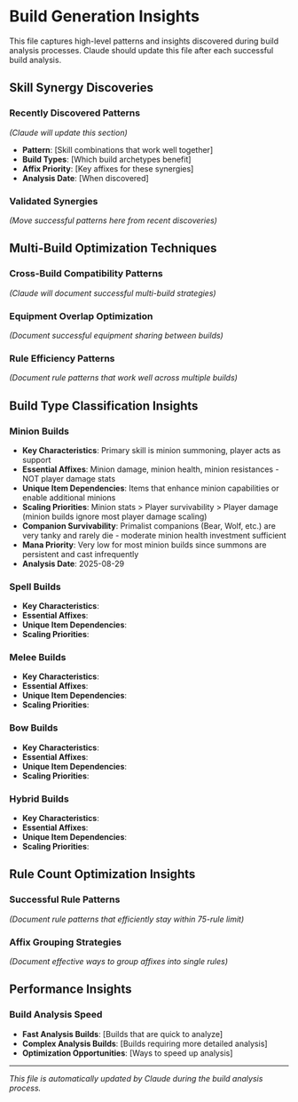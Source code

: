# Build Generation Insights

This file captures high-level patterns and insights discovered during build analysis processes. Claude should update this file after each successful build analysis.

## Skill Synergy Discoveries

### Recently Discovered Patterns
*(Claude will update this section)*

- **Pattern**: [Skill combinations that work well together]
- **Build Types**: [Which build archetypes benefit]
- **Affix Priority**: [Key affixes for these synergies]
- **Analysis Date**: [When discovered]

### Validated Synergies
*(Move successful patterns here from recent discoveries)*

## Multi-Build Optimization Techniques

### Cross-Build Compatibility Patterns
*(Claude will document successful multi-build strategies)*

### Equipment Overlap Optimization
*(Document successful equipment sharing between builds)*

### Rule Efficiency Patterns
*(Document rule patterns that work well across multiple builds)*

## Build Type Classification Insights

### Minion Builds
- **Key Characteristics**: Primary skill is minion summoning, player acts as support
- **Essential Affixes**: Minion damage, minion health, minion resistances - NOT player damage stats
- **Unique Item Dependencies**: Items that enhance minion capabilities or enable additional minions
- **Scaling Priorities**: Minion stats > Player survivability > Player damage (minion builds ignore most player damage scaling)
- **Companion Survivability**: Primalist companions (Bear, Wolf, etc.) are very tanky and rarely die - moderate minion health investment sufficient
- **Mana Priority**: Very low for most minion builds since summons are persistent and cast infrequently
- **Analysis Date**: 2025-08-29

### Spell Builds
- **Key Characteristics**:
- **Essential Affixes**:
- **Unique Item Dependencies**:
- **Scaling Priorities**:

### Melee Builds
- **Key Characteristics**:
- **Essential Affixes**:
- **Unique Item Dependencies**:
- **Scaling Priorities**:

### Bow Builds
- **Key Characteristics**:
- **Essential Affixes**:
- **Unique Item Dependencies**:
- **Scaling Priorities**:

### Hybrid Builds
- **Key Characteristics**:
- **Essential Affixes**:
- **Unique Item Dependencies**:
- **Scaling Priorities**:

## Rule Count Optimization Insights

### Successful Rule Patterns
*(Document rule patterns that efficiently stay within 75-rule limit)*

### Affix Grouping Strategies
*(Document effective ways to group affixes into single rules)*

## Performance Insights

### Build Analysis Speed
- **Fast Analysis Builds**: [Builds that are quick to analyze]
- **Complex Analysis Builds**: [Builds requiring more detailed analysis]
- **Optimization Opportunities**: [Ways to speed up analysis]

---
*This file is automatically updated by Claude during the build analysis process.*